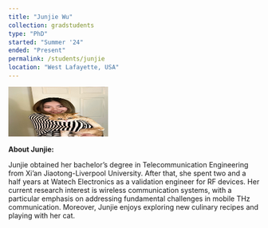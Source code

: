 ```yaml
---
title: "Junjie Wu"
collection: gradstudents
type: "PhD"
started: "Summer '24"
ended: "Present"
permalink: /students/junjie
location: "West Lafayette, USA"
---
```


<img src="../images/members/junjie.jpg" width="200" height="100"/>

**About Junjie:**

Junjie obtained her bachelor’s degree in Telecommunication Engineering from Xi’an Jiaotong-Liverpool University.
After that, she spent two and a half years at Watech Electronics as a validation engineer for RF devices.
Her current research interest is wireless communication systems,
with a particular emphasis on addressing fundamental challenges in mobile THz communication.
Moreover, Junjie enjoys exploring new culinary recipes and playing with her cat.